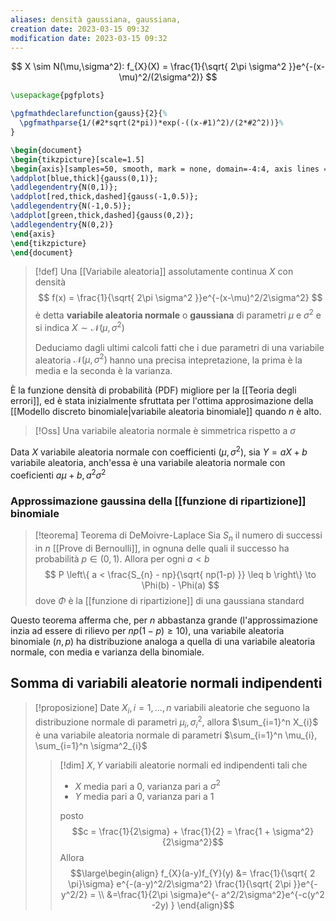 ```yaml
---
aliases: densità gaussiana, gaussiana, 
creation date: 2023-03-15 09:32
modification date: 2023-03-15 09:32
---
```





$$
X \sim N(\mu,\sigma^2): f_{X}(X) = \frac{1}{\sqrt{ 2\pi \sigma^2 }}e^{-(x-\mu)^2/(2\sigma^2)}
$$

```tikz
\usepackage{pgfplots}

\pgfmathdeclarefunction{gauss}{2}{%
  \pgfmathparse{1/(#2*sqrt(2*pi))*exp(-((x-#1)^2)/(2*#2^2))}%
}

\begin{document}
\begin{tikzpicture}[scale=1.5]
\begin{axis}[samples=50, smooth, mark = none, domain=-4:4, axis lines = left]
\addplot[blue,thick]{gauss(0,1)};
\addlegendentry{N(0,1)};
\addplot[red,thick,dashed]{gauss(-1,0.5)};
\addlegendentry{N(-1,0.5)};
\addplot[green,thick,dashed]{gauss(0,2)};
\addlegendentry{N(0,2)}
\end{axis}
\end{tikzpicture}
\end{document}
```

>[!def]
>Una [[Variabile aleatoria]] assolutamente continua $X$ con densità
>$$ f(x) = \frac{1}{\sqrt{ 2\pi \sigma^2 }}e^{-(x-\mu)^2/2\sigma^2} $$
>è detta **variabile aleatoria normale** o **gaussiana** di parametri $\mu$ e $\sigma^2$ e si indica $X \sim \mathcal{N}(\mu,\sigma^2)$
>
>Deduciamo dagli ultimi calcoli fatti che i due parametri di una variabile aleatoria $\mathcal{N}(\mu,\sigma^2)$ hanno una precisa intepretazione, la prima è la media e la seconda è la varianza.

È la funzione densità di probabilità (PDF) migliore per la [[Teoria degli errori]], ed è stata inizialmente sfruttata per l'ottima approsimazione della [[Modello discreto binomiale|variabile aleatoria binomiale]] quando $n$ è alto.

>[!Oss]
>Una variabile aleatoria normale è simmetrica rispetto a $\sigma$


Data $X$ variabile aleatoria normale con coefficienti $(\mu,\sigma^2)$, sia $Y = aX + b$ variabile aleatoria, anch'essa è una variabile aleatoria normale con coeficienti $a\mu + b, a^2\sigma^2$


### Approssimazione gaussina della [[funzione di ripartizione]] binomiale

>[!teorema] Teorema di DeMoivre-Laplace
>Sia $S_{n}$ il numero di successi in $n$ [[Prove di Bernoulli]], in ognuna delle quali il successo ha probabilità $p \in (0,1)$. Allora per ogni $a < b$
> $$
> P \left\{ a < \frac{S_{n} - np}{\sqrt{ np(1-p) }} \leq b \right\}  \to \Phi(b) - \Phi(a)
>$$
>dove $\Phi$ è la [[funzione di ripartizione]] di una gaussiana standard

Questo teorema afferma che, per $n$ abbastanza grande (l'approssimazione inzia ad essere di rilievo per $np(1 -p) \geq 10$), una variabile aleatoria binomiale $(n,p)$ ha distribuzione analoga a quella di una variabile aleatoria normale, con media e varianza della binomiale.


## Somma di variabili aleatorie normali indipendenti

>[!proposizione]
>Date $X_{i}, i = 1,\dots,n$ variabili aleatorie che seguono la distribuzione normale di parametri $\mu_{i}, \sigma^2_{i}$, allora $\sum_{i=1}^n X_{i}$ è una variabile aleatoria normale di parametri $\sum_{i=1}^n \mu_{i}, \sum_{i=1}^n \sigma^2_{i}$
>
>>[!dim]
>>$X,Y$ variabili aleatorie normali ed indipendenti tali che
>>- $X$ media pari a $0$, varianza pari a $\sigma^2$ 
>>- $Y$ media pari a $0$, varianza pari a $1$
>>
>>posto 
>>$$c = \frac{1}{2\sigma} + \frac{1}{2} = \frac{1 + \sigma^2}{2\sigma^2}$$
>>Allora
>>$$\large\begin{align}
>>f_{X}(a-y)f_{Y}(y) &= \frac{1}{\sqrt{ 2 \pi}\sigma} e^{-(a-y)^2/2\sigma^2} \frac{1}{\sqrt{ 2\pi }}e^{-y^2/2} = \\
&=\frac{1}{2\pi \sigma}e^{- a^2/2\sigma^2}e^{-c(y^2 -2y) }
>>\end{align}$$